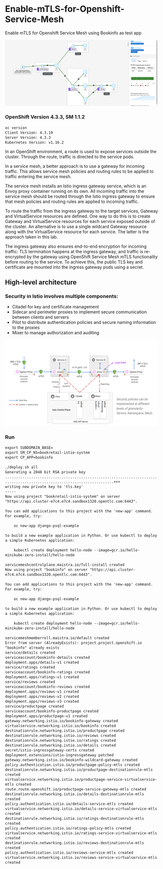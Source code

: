 # Enable-mTLS-for-Openshift-Service-Mesh
Enable mTLS for Openshift Service Mesh using Bookinfo as test app

![alt text](https://github.com/ppetko/Enable-mTLS-for-Openshift-Service-Mesh/blob/master/img/service-mesh-mtls.png?raw=true)

### OpenShift Version 4.3.3, SM 1.1.2

```
oc version 
Client Version: 4.3.19
Server Version: 4.3.3
Kubernetes Version: v1.16.2

```

In an OpenShift environment, a route is used to expose services outside the cluster. Through the route, traffic is directed to the service pods.

In a service mesh, a better approach is to use a gateway for incoming traffic. This allows service mesh policies and routing rules to be applied to traffic entering the service mesh.

The service mesh installs an Istio ingress gateway service, which is an Envoy proxy container running on its own. All incoming traffic into the service mesh should be routed through the Istio ingress gateway to ensure that mesh policies and routing rules are applied to incoming traffic.

To route the traffic from the ingress gateway to the target services, Gateway and VirtualService resources are defined. One way to do this is to create Gateway and VirtualService resources for each service exposed outside of the cluster. An alternative is to use a single wildcard Gateway resource along with the VirtualService resource for each service. The latter is the approach taken in this lab.

The ingress gateway also ensures end-to-end encryption for incoming traffic: TLS termination happens at the ingress gateway, and traffic is re-encrypted by the gateway using OpenShift Service Mesh mTLS functionality before routing to the service. To achieve this, the public TLS key and certificate are mounted into the ingress gateway pods using a secret.

## High-level architecture

### Security in Istio involves multiple components:

* Citadel for key and certificate management
* Sidecar and perimeter proxies to implement secure communication between clients and servers
* Pilot to distribute authentication policies and secure naming information to the proxies
* Mixer to manage authorization and auditing

![alt text](https://github.com/ppetko/Enable-mTLS-for-Openshift-Service-Mesh/blob/master/img/architecture.svg?raw=true)

### Run

```
export SUBDOMAIN_BASE=
export SM_CP_NS=bookretail-istio-system
export CP_APP=bookinfo

./deploy.sh all 
Generating a 2048 bit RSA private key
.....................................................................................................+++
..................................................+++
writing new private key to 'tls.key'
-----
Now using project "bookretail-istio-system" on server "https://api.cluster-e7c4.e7c4.sandbox1320.opentlc.com:6443".

You can add applications to this project with the 'new-app' command. For example, try:

    oc new-app django-psql-example

to build a new example application in Python. Or use kubectl to deploy a simple Kubernetes application:

    kubectl create deployment hello-node --image=gcr.io/hello-minikube-zero-install/hello-node

servicemeshcontrolplane.maistra.io/full-install created
Now using project "bookinfo" on server "https://api.cluster-e7c4.e7c4.sandbox1320.opentlc.com:6443".

You can add applications to this project with the 'new-app' command. For example, try:

    oc new-app django-psql-example

to build a new example application in Python. Or use kubectl to deploy a simple Kubernetes application:

    kubectl create deployment hello-node --image=gcr.io/hello-minikube-zero-install/hello-node

servicemeshmemberroll.maistra.io/default created
Error from server (AlreadyExists): project.project.openshift.io "bookinfo" already exists
service/details created
serviceaccount/bookinfo-details created
deployment.apps/details-v1 created
service/ratings created
serviceaccount/bookinfo-ratings created
deployment.apps/ratings-v1 created
service/reviews created
serviceaccount/bookinfo-reviews created
deployment.apps/reviews-v1 created
deployment.apps/reviews-v2 created
deployment.apps/reviews-v3 created
service/productpage created
serviceaccount/bookinfo-productpage created
deployment.apps/productpage-v1 created
gateway.networking.istio.io/bookinfo-gateway created
virtualservice.networking.istio.io/bookinfo created
destinationrule.networking.istio.io/productpage created
destinationrule.networking.istio.io/reviews created
destinationrule.networking.istio.io/ratings created
destinationrule.networking.istio.io/details created
secret/istio-ingressgateway-certs created
deployment.extensions/istio-ingressgateway patched
gateway.networking.istio.io/bookinfo-wildcard-gateway created
policy.authentication.istio.io/productpage-policy-mtls created
destinationrule.networking.istio.io/productpage-destinationrule-mtls created
virtualservice.networking.istio.io/productpage-service-virtualservice-mtls created
route.route.openshift.io/productpage-service-gateway-mtls created
destinationrule.networking.istio.io/details-destinationrule-mtls created
policy.authentication.istio.io/details-service-mtls created
virtualservice.networking.istio.io/details-service-virtualservice-mtls created
destinationrule.networking.istio.io/ratings-destinationrule-mtls created
policy.authentication.istio.io/ratings-policy-mtls created
virtualservice.networking.istio.io/ratings-service-virtualservice-mtls created
destinationrule.networking.istio.io/reviews-destinationrule-mtls created
policy.authentication.istio.io/reviews-service-mtls created
virtualservice.networking.istio.io/reviews-service-virtualservice-mtls created

```
